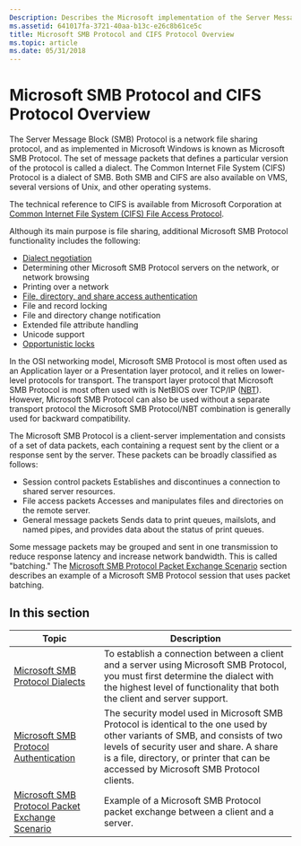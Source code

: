 ```yaml
---
Description: Describes the Microsoft implementation of the Server Message Block (SMB) Protocol.
ms.assetid: 641017fa-3721-40aa-b13c-e26c8b61ce5c
title: Microsoft SMB Protocol and CIFS Protocol Overview
ms.topic: article
ms.date: 05/31/2018
---
```


# Microsoft SMB Protocol and CIFS Protocol Overview

The Server Message Block (SMB) Protocol is a network file sharing protocol, and as implemented in Microsoft Windows is known as Microsoft SMB Protocol. The set of message packets that defines a particular version of the protocol is called a dialect. The Common Internet File System (CIFS) Protocol is a dialect of SMB. Both SMB and CIFS are also available on VMS, several versions of Unix, and other operating systems.

The technical reference to CIFS is available from Microsoft Corporation at [Common Internet File System (CIFS) File Access Protocol](https://msdn.microsoft.com/library/ee442092.aspx).

Although its main purpose is file sharing, additional Microsoft SMB Protocol functionality includes the following:

-   [Dialect negotiation](microsoft-smb-protocol-dialects.md)
-   Determining other Microsoft SMB Protocol servers on the network, or network browsing
-   Printing over a network
-   [File, directory, and share access authentication](microsoft-smb-protocol-authentication.md)
-   File and record locking
-   File and directory change notification
-   Extended file attribute handling
-   Unicode support
-   [Opportunistic locks](opportunistic-locks.md)

In the OSI networking model, Microsoft SMB Protocol is most often used as an Application layer or a Presentation layer protocol, and it relies on lower-level protocols for transport. The transport layer protocol that Microsoft SMB Protocol is most often used with is NetBIOS over TCP/IP ([NBT](https://msdn.microsoft.com/library/Bb870909(v=VS.85).aspx)). However, Microsoft SMB Protocol can also be used without a separate transport protocol the Microsoft SMB Protocol/NBT combination is generally used for backward compatibility.

The Microsoft SMB Protocol is a client-server implementation and consists of a set of data packets, each containing a request sent by the client or a response sent by the server. These packets can be broadly classified as follows:

-   Session control packets Establishes and discontinues a connection to shared server resources.
-   File access packets Accesses and manipulates files and directories on the remote server.
-   General message packets Sends data to print queues, mailslots, and named pipes, and provides data about the status of print queues.

Some message packets may be grouped and sent in one transmission to reduce response latency and increase network bandwidth. This is called "batching." The [Microsoft SMB Protocol Packet Exchange Scenario](microsoft-smb-protocol-packet-exchange-scenario.md) section describes an example of a Microsoft SMB Protocol session that uses packet batching.

## In this section



| Topic                                                                                                             | Description                                                                                                                                                                                                                                                                 |
|-------------------------------------------------------------------------------------------------------------------|-----------------------------------------------------------------------------------------------------------------------------------------------------------------------------------------------------------------------------------------------------------------------------|
| [Microsoft SMB Protocol Dialects](microsoft-smb-protocol-dialects.md)<br/>                                 | To establish a connection between a client and a server using Microsoft SMB Protocol, you must first determine the dialect with the highest level of functionality that both the client and server support.<br/>                                                      |
| [Microsoft SMB Protocol Authentication](microsoft-smb-protocol-authentication.md)<br/>                     | The security model used in Microsoft SMB Protocol is identical to the one used by other variants of SMB, and consists of two levels of security user and share. A share is a file, directory, or printer that can be accessed by Microsoft SMB Protocol clients.<br/> |
| [Microsoft SMB Protocol Packet Exchange Scenario](microsoft-smb-protocol-packet-exchange-scenario.md)<br/> | Example of a Microsoft SMB Protocol packet exchange between a client and a server.<br/>                                                                                                                                                                               |



 

 

 




